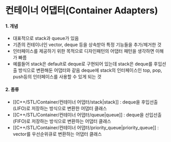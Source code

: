 # 컨테이너 어댑터(Container Adapters)

#### 1. 개념
- 대표적으로 stack과 queue가 있음
- 기존의 컨테이너인 vector, deque 등을 상속받아 특정 기능들을 추가/제거한 것
- 인터페이스를 제공하기 위한 목적으로 디자인패턴의 어댑터 패턴을 생각하면 이해가 빠름
- 예를들어 stack은 default로 deque로 구현되어 있는데 stack은 deque를 후입선출 방식으로 변환해둔 어댑터와 같음
	deque에 stack의 인터페이스인 top, pop, push등의 인터페이스를 사용할 수 있게 되는 것	

#### 2. 종류
- [[C++/STL/Container/컨테이너 어댑터/stack|stack]] : deque을 후입선출(LIFO)로 저장하는 방식으로 변환한 어댑터 클래스
- [[C++/STL/Container/컨테이너 어댑터/queue|queue]] : deque을 선입선출(FIFO)로 저장하는 방식으로 변환하는 어댑터 클래스
- [[C++/STL/Container/컨테이너 어댑터/priority_queue|priority_queue]] : vector를 우선순위큐로 변환하는 어댑터 클래스